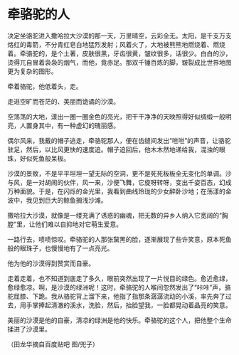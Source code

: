# 牵骆驼的人

决定坐骆驼进入撒哈拉大沙漠的那一天，万里晴空，云彩全无。太阳，是千支万支烙红的毒箭，不分青红皂白地猛烈发射；风着火了，大地被熊熊地燃烧着、燃烧着。牵骆驼的，是个土著，皮肤很黑，牙齿很黄，皱纹很多，话很少。白白的沙，烫得兀自冒着袅袅的烟气，而他，竟赤足。那双千锤百炼的脚，皲裂成比世界地图更为复杂的图形。 

牵着骆驼，他低着头，走。 

走进空旷而苍茫的、美丽而诡谲的沙漠。 

空荡荡的大地，漾出一圈一圈金色的亮光，把干干净净的天映照得好似绸缎一般明亮，人置身其中，有一种虚幻的瑰丽感。 

偶尔风来，我戴的帽子逃走，牵骆驼那人，便在齿缝间发出“咝咝”的声音，让骆驼驻足，然后，以比风更快的速度追。帽子追回后，他木木然地递给我，混浊的眼珠，好似死鱼般呆板。 

沙漠的景致，不是平平坦坦一望无际的空洞，更不是死死板板全无变化的单调。沙与风，是一对胡闹的伙伴，风一来，沙便飞舞，它旋呀转呀，变出千姿百态，幻成万种面貌。于是，在闪烁的金光里，我看到曲线玲珑的少女醉卧沙地；在荡漾的金波中，我见到巨大的鲸鱼搁浅沙滩。 

撒哈拉大沙漠，就像是一缕充满了诱惑的幽魂，把无数的异乡人纳入它宽阔的“胸膛”里，让他们难以自抑地对它萌生爱意。 

一路行去，啧啧惊叹。牵骆驼的人那张黧黑的脸，逐渐展现了些许笑意，原本死鱼般的眼珠子，也慢慢地有了一点亮光。 

他为他的沙漠得到赞赏而自豪。 

走着走着，也不知道到底走了多久，眼前突然出现了一片悦目的绿色。愈近愈绿，愈绿愈凉。啊，是沙漠的绿洲呢！这时，牵骆驼的人喉间忽然发出了“咔咔”声，骆驼屈膝、下跪。我从骆驼背上溜下来，他指了指那条潺潺流动的小溪，率先奔了过去，用手掌捧起清澈的溪水，洗脸，然后，抬脸望我，一脸都晃动着晶亮的笑意。 

美丽的沙漠是他的自豪，清凉的绿洲是他的快乐。牵骆驼的这个人，把他整个生命揉进了沙漠里。 

（田龙华摘自百度贴吧 图/兜子）
